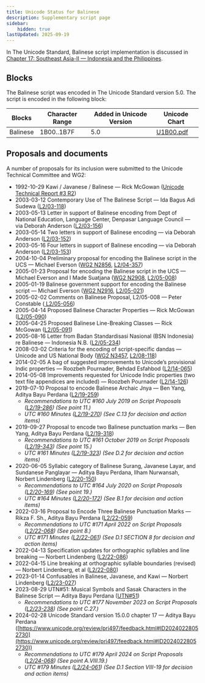 ```yaml
---
title: Unicode Status for Balinese
description: Supplementary script page
sidebar:
    hidden: true
lastUpdated: 2025-09-19
---
```


In The Unicode Standard, Balinese script implementation is discussed in [Chapter 17: Southeast Asia-II — Indonesia and the Philippines](https://www.unicode.org/versions/latest/core-spec/chapter-17/#G26759).

## Blocks

The Balinese script was encoded in The Unicode Standard version 5.0. The script is encoded in the following block:

| Blocks | Character Range | Added in Unicode Version | Unicode Chart |
| ------ | --------------- | ------------------------ | ------------- |
| Balinese | 1B00..1B7F | 5.0 | [U1B00.pdf](http://www.unicode.org/charts/PDF/U1B00.pdf) |

## Proposals and documents

A number of proposals for its inclusion were submitted to the Unicode Technical Committee and WG2:
- 1992-10-29 Kawi / Javanese / Balinese — Rick McGowan ([Unicode Technical Report #3 R2](http://www.unicode.org/reports/tr3-2/))
- 2003-03-12 Contemporary Use of The Balinese Script — Ida Bagus Adi Sudewa ([L2/03-118](http://www.unicode.org/cgi-bin/GetMatchingDocs.pl?L2/03-118))
- 2003-05-13 Letter in support of Balinese encoding from Dept of National Education, Language Center, Denpasar Language Council — via Deborah Anderson ([L2/03-156](http://www.unicode.org/cgi-bin/GetMatchingDocs.pl?L2/03-156))
- 2003-05-14 Two letters in support of Balinese encoding — via Deborah Anderson ([L2/03-152](http://www.unicode.org/cgi-bin/GetMatchingDocs.pl?L2/03-152))
- 2003-05-16 Four letters in support of Balinese encoding — via Deborah Anderson ([L2/03-153](http://www.unicode.org/cgi-bin/GetMatchingDocs.pl?L2/03-153))
- 2004-10-04 Preliminary proposal for encoding the Balinese script in the UCS — Michael Everson ([WG2 N2856](https://www.unicode.org/wg2/docs/n2856.pdf), [L2/04-357](http://www.unicode.org/cgi-bin/GetMatchingDocs.pl?L2/04-357))
- 2005-01-23 Proposal for encoding the Balinese script in the UCS — Michael Everson and I Made Suatjana ([WG2 N2908](https://www.unicode.org/wg2/docs/n2908.pdf), [L2/05-008](http://www.unicode.org/cgi-bin/GetMatchingDocs.pl?L2/05-008))
- 2005-01-19 Balinese government support for encoding the Balinese script — Michael Everson  ([WG2 N2916](https://www.unicode.org/wg2/docs/n2916.pdf), [L2/05-021](http://www.unicode.org/cgi-bin/GetMatchingDocs.pl?L2/05-021))
- 2005-02-02 Comments on Balinese Proposal, L2/05-008 — Peter Constable ([ L2/05-056](http://www.unicode.org/cgi-bin/GetMatchingDocs.pl?L2/05-056))
- 2005-04-14 Proposed Balinese Character Properties — Rick McGowan ([L2/05-090](http://www.unicode.org/cgi-bin/GetMatchingDocs.pl?L2/05-090))
- 2005-04-25 Proposed Balinese Line-Breaking Classes — Rick McGowan ([L2/05-091](http://www.unicode.org/cgi-bin/GetMatchingDocs.pl?L2/05-091))
- 2005-08-16 Letter from Badan Standardisasi Nasional (BSN Indonesia) re Balinese — Indonesia N.B. ([L2/05-234](http://www.unicode.org/cgi-bin/GetMatchingDocs.pl?L2/05-234))
- 2008-03-02 Criteria for the encoding of script-specific dandas — Unicode and US National Body ([WG2 N3457](https://www.unicode.org/wg2/docs/n3457.pdf), [L2/08-118](http://www.unicode.org/cgi-bin/GetMatchingDocs.pl?L2/08-118))
- 2014-02-05 A bag of suggested improvements to Unicode’s provisional Indic properties — Roozbeh Pournader, Behdad Esfahbod ([L2/14-065](http://www.unicode.org/cgi-bin/GetMatchingDocs.pl?L2/14-065))
- 2014-05-08 Improvements requested for Unicode Indic properties (two text file appendices are included) — Roozbeh Pournader ([L2/14-126](http://www.unicode.org/cgi-bin/GetMatchingDocs.pl?L2/14-126))
- 2019-07-10 Proposal to encode Balinese Archaic Jnya — Ben Yang, Aditya Bayu Perdana     ([L2/19-259](http://www.unicode.org/cgi-bin/GetMatchingDocs.pl?L2/19-259))
  - _Recommendations to UTC #160 July 2019 on Script Proposals ([L2/19-286](https://www.unicode.org/L2/L2019/19286-script-recs.pdf)) (See point 11.)_
  - _UTC #160 Minutes ([L2/19-270](https://www.unicode.org/L2/L2019/19270.htm)) (See C.13 for decision and action items)_
- 2019-09-27 Proposal to encode two Balinese punctuation marks — Ben Yang, Aditya Bayu Perdana ([L2/19-318](http://www.unicode.org/cgi-bin/GetMatchingDocs.pl?L2/19-318))
  - _Recommendations to UTC #161 October 2019 on Script Proposals ([L2/19-343](http://www.unicode.org/L2/L2019/19343-script-adhoc-recs.pdf)) (See point 15.)_
  - _UTC #161 Minutes ([L2/19-323](https://www.unicode.org/L2/L2019/19323.htm)) (See D.2 for decision and action items)_
- 2020-06-05 Syllabic category of Balinese Surang, Javanese Layar, and Sundanese Panglayar — Aditya Bayu Perdana, Ilham Nurwansah, Norbert Lindenberg     ([L2/20-150](http://www.unicode.org/cgi-bin/GetMatchingDocs.pl?L2/20-150))
  - _Recommendations to UTC #164 July 2020 on Script Proposals ([L2/20-169](https://www.unicode.org/L2/L2020/20169-script-adhoc-rept.pdf)) (See point 19.)_
  - _UTC #164 Minutes ([L2/20-172](https://www.unicode.org/L2/L2020/20172.htm)) (See B.1 for decision and action items)_
- 2022-03-16 Proposal to Encode Three Balinese Punctuation Marks — Rikza F. Sh., Aditya Bayu Perdana ([L2/22-059](http://www.unicode.org/cgi-bin/GetMatchingDocs.pl?L2/22-059))
  - _Recommendations to UTC #171 April 2022 on Script Proposals ([L2/22-068](http://www.unicode.org/cgi-bin/GetMatchingDocs.pl?L2/22-068)) (See point 8.)_
  - _UTC #171 Minutes ([L2/22-061](https://www.unicode.org/L2/L2022/22061.htm)) (See D.1 SECTION 8 for decision and action items)_
- 2022-04-13 Specification updates for orthographic syllables and line breaking — Norbert Lindenberg ([L2/22-086](http://www.unicode.org/cgi-bin/GetMatchingDocs.pl?L2/22-086))
- 2022-04-15 Line breaking at orthographic syllable boundaries (revised) — Norbert Lindenberg, et al ([L2/22-080](http://www.unicode.org/cgi-bin/GetMatchingDocs.pl?L2/22-080))
- 2023-01-14 Confusables in Balinese, Javanese, and Kawi — Norbert Lindenberg ([L2/23-027](http://www.unicode.org/cgi-bin/GetMatchingDocs.pl?L2/23-027))
- 2023-08-29 UTN#51: Musical Symbols and Sasak Characters in the Balinese Script — Aditya Bayu Perdana ([UTN#51](https://www.unicode.org/notes/tn51/))
  - _Recommendations to UTC #177 November 2023 on Script Proposals ([L2/23-238](http://www.unicode.org/cgi-bin/GetMatchingDocs.pl?L2/23-238)) (See point C.27.)_
- 2024-02-28 Unicode Standard version 15.0.0 chapter 17 — Aditya Bayu Perdana ([https://www.unicode.org/review/pri497/feedback.html#ID20240228052730](https://www.unicode.org/review/pri497/feedback.html#ID20240228052730))
  - _Recommendations to UTC #179 April 2024 on Script Proposals ([L2/24-068](http://www.unicode.org/cgi-bin/GetMatchingDocs.pl?L2/24-068)) (See point A.VIII.19.)_
  - _UTC #179 Minutes ([L2/24-061](https://www.unicode.org/L2/L2024/24061.htm)) (See D.1 Section VIII-19 for decision and action items)_
